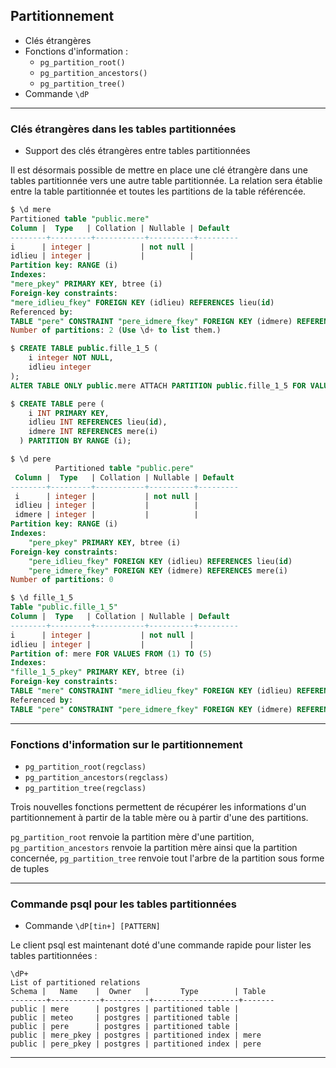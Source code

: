 ## Partitionnement

<div class="slide-content">

  * Clés étrangères
  * Fonctions d'information : 
    * `pg_partition_root()`
    * `pg_partition_ancestors()`
    * `pg_partition_tree()`
  * Commande `\dP`

</div>  

<div class="notes">


</div>

----

### Clés étrangères dans les tables partitionnées 

<div class="slide-content">

  * Support des clés étrangères entre tables partitionnées
  
</div>


<div class="notes">

Il est désormais possible de mettre en place une clé étrangère dans une tables partitionnée vers une autre table partitionnée. La relation sera établie entre la table partitionnée et toutes les partitions de la table référencée.

```sql
$ \d mere 
Partitioned table "public.mere"
Column |  Type   | Collation | Nullable | Default 
--------+---------+-----------+----------+---------
i      | integer |           | not null | 
idlieu | integer |           |          | 
Partition key: RANGE (i)
Indexes:
"mere_pkey" PRIMARY KEY, btree (i)
Foreign-key constraints:
"mere_idlieu_fkey" FOREIGN KEY (idlieu) REFERENCES lieu(id)
Referenced by:
TABLE "pere" CONSTRAINT "pere_idmere_fkey" FOREIGN KEY (idmere) REFERENCES mere(i)
Number of partitions: 2 (Use \d+ to list them.)

$ CREATE TABLE public.fille_1_5 (
    i integer NOT NULL,
    idlieu integer
);
ALTER TABLE ONLY public.mere ATTACH PARTITION public.fille_1_5 FOR VALUES FROM (1) TO (5);

$ CREATE TABLE pere (
    i INT PRIMARY KEY, 
    idlieu INT REFERENCES lieu(id), 
    idmere INT REFERENCES mere(i)
  ) PARTITION BY RANGE (i);

$ \d pere
          Partitioned table "public.pere"
 Column |  Type   | Collation | Nullable | Default 
--------+---------+-----------+----------+---------
 i      | integer |           | not null | 
 idlieu | integer |           |          | 
 idmere | integer |           |          | 
Partition key: RANGE (i)
Indexes:
    "pere_pkey" PRIMARY KEY, btree (i)
Foreign-key constraints:
    "pere_idlieu_fkey" FOREIGN KEY (idlieu) REFERENCES lieu(id)
    "pere_idmere_fkey" FOREIGN KEY (idmere) REFERENCES mere(i)
Number of partitions: 0

$ \d fille_1_5 
Table "public.fille_1_5"
Column |  Type   | Collation | Nullable | Default 
--------+---------+-----------+----------+---------
i      | integer |           | not null | 
idlieu | integer |           |          | 
Partition of: mere FOR VALUES FROM (1) TO (5)
Indexes:
"fille_1_5_pkey" PRIMARY KEY, btree (i)
Foreign-key constraints:
TABLE "mere" CONSTRAINT "mere_idlieu_fkey" FOREIGN KEY (idlieu) REFERENCES lieu(id)
Referenced by:
TABLE "pere" CONSTRAINT "pere_idmere_fkey" FOREIGN KEY (idmere) REFERENCES mere(i)
```

</div>

----

### Fonctions d'information sur le partitionnement

<div class="slide-content">

  * `pg_partition_root(regclass)` 
  * `pg_partition_ancestors(regclass)`
  * `pg_partition_tree(regclass)`
  
</div>


<div class="notes">

Trois nouvelles fonctions permettent de récupérer les informations d'un partitionnement à partir de la table mère ou à partir d'une des partitions.

`pg_partition_root` renvoie la partition mère d'une partition,
`pg_partition_ancestors` renvoie la partition mère ainsi que la partition concernée,
`pg_partition_tree` renvoie tout l'arbre de la partition sous forme de tuples

</div>

----

### Commande psql pour les tables partitionnées


<div class="slide-content">

  * Commande `\dP[tin+] [PATTERN]`
  
</div>


<div class="notes">

Le client psql est maintenant doté d'une commande rapide pour lister les tables partitionnées :

```
\dP+
List of partitioned relations
Schema |   Name    |  Owner   |       Type        | Table 
--------+-----------+----------+-------------------+-------
public | mere      | postgres | partitioned table | 
public | meteo     | postgres | partitioned table | 
public | pere      | postgres | partitioned table | 
public | mere_pkey | postgres | partitioned index | mere
public | pere_pkey | postgres | partitioned index | pere
```

</div>

---
